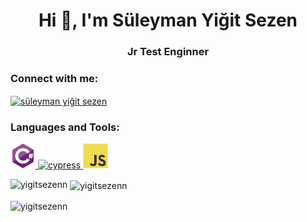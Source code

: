 <h1 align="center">Hi 👋, I'm Süleyman Yiğit Sezen</h1>
<h3 align="center">Jr Test Enginner</h3>

<h3 align="left">Connect with me:</h3>
<p align="left">
<a href="https://linkedin.com/in/süleyman yiğit sezen" target="blank"><img align="center" src="https://raw.githubusercontent.com/rahuldkjain/github-profile-readme-generator/master/src/images/icons/Social/linked-in-alt.svg" alt="süleyman yiğit sezen" height="30" width="40" /></a>
</p>

<h3 align="left">Languages and Tools:</h3>
<p align="left"> <a href="https://www.w3schools.com/cs/" target="_blank" rel="noreferrer"> <img src="https://raw.githubusercontent.com/devicons/devicon/master/icons/csharp/csharp-original.svg" alt="csharp" width="40" height="40"/> </a> <a href="https://www.cypress.io" target="_blank" rel="noreferrer"> <img src="https://raw.githubusercontent.com/simple-icons/simple-icons/6e46ec1fc23b60c8fd0d2f2ff46db82e16dbd75f/icons/cypress.svg" alt="cypress" width="40" height="40"/> </a> <a href="https://developer.mozilla.org/en-US/docs/Web/JavaScript" target="_blank" rel="noreferrer"> <img src="https://raw.githubusercontent.com/devicons/devicon/master/icons/javascript/javascript-original.svg" alt="javascript" width="40" height="40"/> </a> </p>

<p><img align="left" src="https://github-readme-stats.vercel.app/api/top-langs?username=yigitsezenn&show_icons=true&locale=en&layout=compact" alt="yigitsezenn" /></p>

<p>&nbsp;<img align="center" src="https://github-readme-stats.vercel.app/api?username=yigitsezenn&show_icons=true&locale=en" alt="yigitsezenn" /></p>

<p><img align="center" src="https://github-readme-streak-stats.herokuapp.com/?user=yigitsezenn&" alt="yigitsezenn" /></p>





     
          
                  
          
       
          
          



     
          
                  
          
       
          
          
